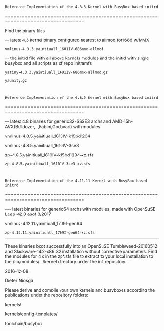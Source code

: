     Reference Implementation of the 4.3.3 Kernel with BusyBox based initrd
==================================================================================


Find the binary files

-- latest 4.3 kernel binary configured nearest to allmod for i686 w/MMX

    vmlinuz-4.3.3.yaintiuall_1601IV-686mmx-allmod

-- the initrd file with all above kernels modules
and the initrd with single busybox and all scripts as of repo initramfs

    yatiny-4.3.3.yaintiuall_1601IV-686mmx-allmod.gz
    
    yaunity.gz  



    Reference Implementation of the 4.8.5 Kernel with BusyBox based initrd
==================================================================================


-- latest 4.8 binaries for generic32-SSSE3 archs and AMD-15h-AVX(Bulldozer,..,Kabini,Godavari) with modules

   vmlinuz-4.8.5.yainitiuall_1610IV-k15bd1234
   
   vmlinuz-4.8.5.yainitiuall_1610IV-3se3
   
   zp-4.8.5.yainitiuall_1610IV-k15bd1234-xz.sfs
   
    zp-4.8.5.yainitiuall_1610IV-3se3-xz.sfs
   


    Reference Implementation of the 4.12.11 Kernel with BusyBox based initrd
==================================================================================


--- latest binaries for generic64 archs with modules, made with OpenSuSE-Leap-42.3 asof 8/2017

   vmlinuz-4.12.11.yainitiuall_1709I-gen64

    zp-4.12.11.yainitiuall_1709I-gen64-xz.sfs



---------------------------------------------------------------

These binaries boot successfully into an OpenSuSE Tumbleweed-20160512 
and Slackware-14.2-x86_32 installation
without corrective parameters. 
Find the modules for 4.x in the zp*.sfs file to extract to your
local installation to the 
/lib/modules/.../kernel 
directory under the init repository.

2016-12-08

Dieter Miosga    

Please derive and compile your own kernels and busyboxes according the publications
under the repository folders: 

kernels/

kernels/config-templates/

toolchain/busybox

